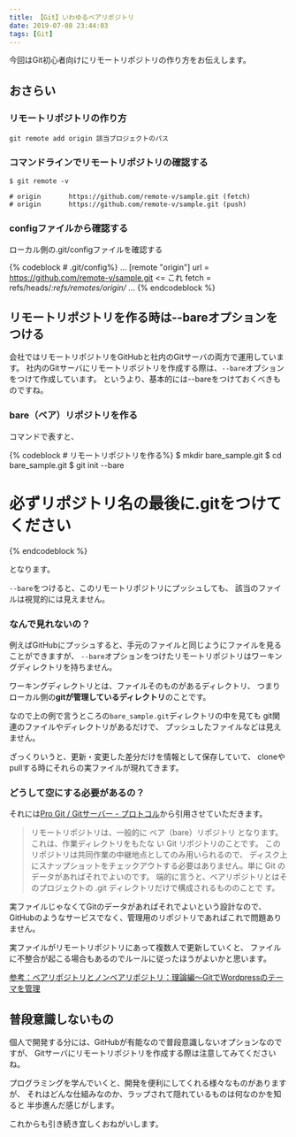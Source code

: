 ```yaml
---
title: 【Git】いわゆるベアリポジトリ
date: 2019-07-08 23:44:03
tags: [Git]
---
```


今回はGit初心者向けにリモートリポジトリの作り方をお伝えします。


## おさらい
### リモートリポジトリの作り方
`git remote add origin 該当プロジェクトのパス`

### コマンドラインでリモートリポジトリの確認する
```
$ git remote -v

# origin       https://github.com/remote-v/sample.git (fetch)
# origin       https://github.com/remote-v/sample.git (push)

```

### configファイルから確認する

ローカル側の.git/configファイルを確認する

{% codeblock # .git/config%} ...
[remote "origin"]
       url = https://github.com/remote-v/sample.git  <= これ
       fetch = refs/heads/*:refs/remotes/origin/*
...
{% endcodeblock %}


## リモートリポジトリを作る時は--bareオプションをつける
会社ではリモートリポジトリをGitHubと社内のGitサーバの両方で運用しています。
社内のGitサーバにリモートリポジトリを作成する際は、`--bare`オプションをつけて作成しています。
というより、基本的には--bareをつけておくべきものですね。

### bare（ベア）リポジトリを作る
コマンドで表すと、

{% codeblock # リモートリポジトリを作る%}
$ mkdir bare_sample.git
$ cd bare_sample.git
$ git init --bare

# 必ずリポジトリ名の最後に.gitをつけてください
{% endcodeblock %}

となります。

`--bare`をつけると、このリモートリポジトリにプッシュしても、
該当のファイルは視覚的には見えません。


### なんで見れないの？

例えばGitHubにプッシュすると、手元のファイルと同じようにファイルを見ることができますが、
`--bare`オプションをつけたリモートリポジトリはワーキングディレクトリを持ちません。

ワーキングディレクトリとは、ファイルそのものがあるディレクトリ、
つまりローカル側の**gitが管理しているディレクトリ**のことです。

なので上の例で言うところの`bare_sample.git`ディレクトリの中を見ても
git関連のファイルやディレクトリがあるだけで、
プッシュしたファイルなどは見えません。

ざっくりいうと、更新・変更した差分だけを情報として保存していて、
cloneやpullする時にそれらの実ファイルが現れてきます。

### どうして空にする必要があるの？

それには[Pro Git / Gitサーバー - プロトコル](https://git-scm.com/book/ja/v2/Git%E3%82%B5%E3%83%BC%E3%83%90%E3%83%BC-%E3%83%97%E3%83%AD%E3%83%88%E3%82%B3%E3%83%AB)から引用させていただきます。

> リモートリポジトリは、一般的に ベア（bare）リポジトリ となります。これは、作業ディレクトリをもたな
い Git リポジトリのことです。 このリポジトリは共同作業の中継地点としてのみ用いられるので、
ディスク上にスナップショットをチェックアウトする必要はありません。単に Git のデータがあればそれでよいのです。
端的に言うと、ベアリポジトリとはそのプロジェクトの .git ディレクトリだけで構成されるもののことで
す。

実ファイルじゃなくてGitのデータがあればそれでよいという設計なので、
GitHubのようなサービスでなく、管理用のリポジトリであればこれで問題ありません。

実ファイルがリモートリポジトリにあって複数人で更新していくと、
ファイルに不整合が起こる場合もあるのでルールに従ったほうがよいかと思います。


[参考：ベアリポジトリとノンベアリポジトリ：理論編〜GitでWordpressのテーマを管理](https://www.nekotricolor.com/entry/theory-of-bare-and-non-bare-repository-manage-wordpress-themes-with-git)


## 普段意識しないもの
個人で開発する分には、GitHubが有能なので普段意識しないオプションなのですが、
Gitサーバにリモートリポジトリを作成する際は注意してみてくださいね。

プログラミングを学んでいくと、開発を便利にしてくれる様々なものがありますが、
それはどんな仕組みなのか、ラップされて隠れているものは何なのかを知ると
半歩進んだ感じがします。

これからも引き続き宜しくおねがいします。
